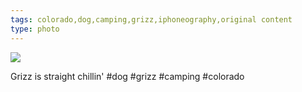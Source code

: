 ```yaml
---
tags: colorado,dog,camping,grizz,iphoneography,original content
type: photo
---
```

<img src="http://25.media.tumblr.com/beb70e32721a22f060f3117fe6d88038/tumblr_mowhsg8zbl1rdkc0do1_1280.jpg" />

Grizz is straight chillin' #dog #grizz #camping #colorado 
